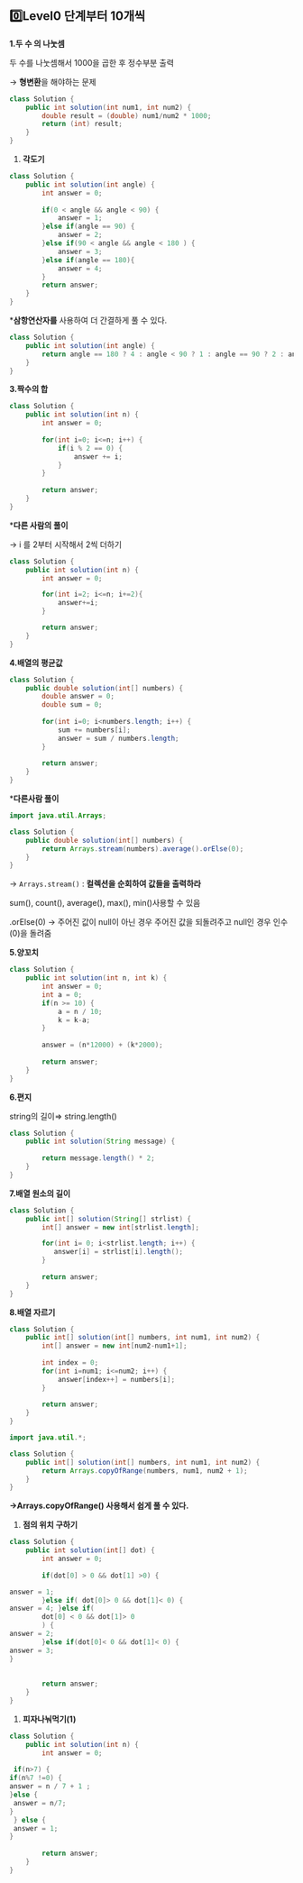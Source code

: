 ## 0️⃣Level0 단계부터 10개씩

**1.두 수 의 나눗셈**

두 수를 나눗셈해서 1000을 곱한 후 정수부분 출력

→ **형변환**을 해야하는 문제

```java
class Solution {
    public int solution(int num1, int num2) {
        double result = (double) num1/num2 * 1000;
        return (int) result;
    }
}
```

1. **각도기**

```java
class Solution {
    public int solution(int angle) {
        int answer = 0;
        
        if(0 < angle && angle < 90) {
            answer = 1;
        }else if(angle == 90) {
            answer = 2;
        }else if(90 < angle && angle < 180 ) {
            answer = 3;
        }else if(angle == 180){
            answer = 4;
        }
        return answer;
    }
}
```

***삼항연산자를** 사용하여 더 간결하게 풀 수 있다.

```java
class Solution {
    public int solution(int angle) {
        return angle == 180 ? 4 : angle < 90 ? 1 : angle == 90 ? 2 : angle > 90 ? 3 : 0;
    }
}
```

**3.짝수의 합**

```java
class Solution {
    public int solution(int n) {
        int answer = 0;
        
        for(int i=0; i<=n; i++) {
            if(i % 2 == 0) {
                answer += i;
            }
        }
        
        return answer;
    }
}
```

***다른 사람의 풀이**

→ i 를 2부터 시작해서 2씩 더하기

```java
class Solution {
    public int solution(int n) {
        int answer = 0;

        for(int i=2; i<=n; i+=2){
            answer+=i;
        }

        return answer;
    }
}
```

**4.배열의 평균값**

```java
class Solution {
    public double solution(int[] numbers) {
        double answer = 0;
        double sum = 0;
        
        for(int i=0; i<numbers.length; i++) {
            sum += numbers[i];
            answer = sum / numbers.length;
        }
        
        return answer;
    }
}
```

***다른사람 풀이**

```java
import java.util.Arrays;

class Solution {
    public double solution(int[] numbers) {
        return Arrays.stream(numbers).average().orElse(0);
    }
}
```

→ `Arrays.stream()` : **컬렉션을 순회하여 값들을 출력하라**

sum(), count(), average(), max(), min()사용할 수 있음

.orElse(0) -> 주어진 값이 null이 아닌 경우 주어진 값을 되돌려주고 null인 경우 인수(0)을 돌려줌

**5.양꼬치**

```java
class Solution {
    public int solution(int n, int k) {
        int answer = 0;
        int a = 0;
        if(n >= 10) {
            a = n / 10;
            k = k-a;
        }
        
        answer = (n*12000) + (k*2000);
        
        return answer;
    }
}
```

**6.편지**

string의 길이⇒ string.length()

```java
class Solution {
    public int solution(String message) {
        
        return message.length() * 2;
    }
}
```

**7.배열 원소의 길이**

```java
class Solution {
    public int[] solution(String[] strlist) {
        int[] answer = new int[strlist.length];

        for(int i= 0; i<strlist.length; i++) {
           answer[i] = strlist[i].length();
        }
        
        return answer;
    }
}
```

**8.배열 자르기**

```java
class Solution {
    public int[] solution(int[] numbers, int num1, int num2) {
        int[] answer = new int[num2-num1+1];
        
        int index = 0;
        for(int i=num1; i<=num2; i++) {
            answer[index++] = numbers[i];
        }
        
        return answer;
    }
}
```

```java
import java.util.*;

class Solution {
    public int[] solution(int[] numbers, int num1, int num2) {
        return Arrays.copyOfRange(numbers, num1, num2 + 1);
    }
}
```

**→Arrays.copyOfRange() 사용해서 쉽게 풀 수 있다.**

1. **점의 위치 구하기**

```java
class Solution {
    public int solution(int[] dot) {
        int answer = 0;
        
        if(dot[0] > 0 && dot[1] >0) {

answer = 1;
        }else if( dot[0]> 0 && dot[1]< 0) {
answer = 4; }else if(
        dot[0] < 0 && dot[1]> 0
        ) {
answer = 2;
        }else if(dot[0]< 0 && dot[1]< 0) {
answer = 3;
}
        
        
        return answer;
    }
}
```

1. **피자나눠먹기(1)**

```java
class Solution {
    public int solution(int n) {
        int answer = 0;
     
 if(n>7) {
if(n%7 !=0) {
answer = n / 7 + 1 ;
}else {
 answer = n/7;
}
 } else {
 answer = 1;
}
        
        return answer;
    }
}
```
